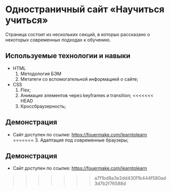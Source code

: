 # Одностраничный сайт «Научиться учиться»

Страница состоит из нескольких секций, в которых рассказано о некоторых современных подходах к обучению.

## Используемые технологии и навыки
* HTML
    1. Методология БЭМ
    2. Метатеги со вспомогательной информацией о сайте;
* CSS 
    1. Flex;
    2. Анимация элементов через keyframes и transition;
<<<<<<< HEAD
    3. Кроссбраузерность;

## Демонстрация
* Сайт доступен по ссылке: https://fouermake.com/learntolearn
=======
    3. Адаптация под современные браузеры;

## Демонстрация
* Сайт доступен по ссылке: https://fouermake.com/learntolearn
>>>>>>> a7f1bd8a3e2dd430f1b444f580ad3d7b2f76588d
